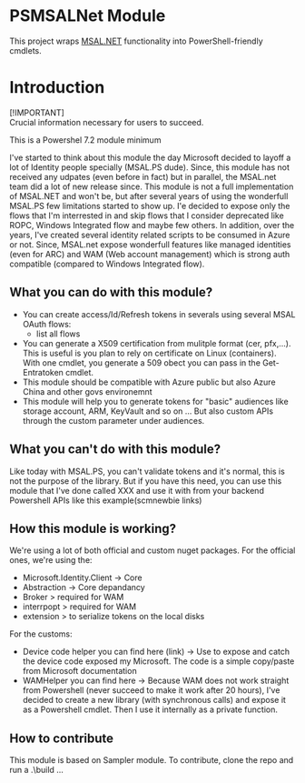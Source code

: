 # PSMSALNet Module

This project wraps [MSAL.NET](https://github.com/AzureAD/microsoft-authentication-library-for-dotnet) functionality into PowerShell-friendly cmdlets. 


# Introduction

[!IMPORTANT]  
Crucial information necessary for users to succeed.

This is a Powershel 7.2 module minimum


I've started to think about this module the day Microsoft decided to layoff a lot of Identity people specially (MSAL.PS dude). Since, this module has not received any udpates (even before in fact) but in parallel, the MSAL.net team did a lot of new release since.
This module is not a full implementation of MSAL.NET and won't be, but after several years of using the wonderfull MSAL.PS few limitations started to show up. I'e decided to expose only the flows that I'm interrested in and skip flows that I consider deprecated like ROPC, Windows Integrated flow and maybe few others. In addition, over the years, I've created several identity related scripts to be consumed in Azure or not.
Since, MSAL.net expose wonderfull features like managed identities (even for ARC) and WAM (Web account management) which is strong auth compatible (compared to Windows Integrated flow).

## What you can do with this module?

- You can create access/Id/Refresh tokens in severals using several MSAL OAuth flows:
    - list all flows
- You can generate a X509 certification from mulitple format (cer, pfx,...). This is useful is you plan to rely on certificate on Linux (containers). With one cmdlet, you generate a 509 obect you can pass in the Get-Entratoken cmdlet.
- This module should be compatible with Azure public but also Azure China and other govs environemnt
- This module will help you to generate tokens for "basic" audiences like storage account, ARM, KeyVault and so on ... But also custom APIs through the custom parameter under audiences.


## What you can't do with this module?

Like today with MSAL.PS, you can't validate tokens and it's normal, this is not the purpose of the library. But if you have this need, you can use this module that I've done called XXX and use it with from your backend Powershell APIs like this example(scmnewbie links) 

## How this module is working?

We're using a lot of both official and custom nuget packages. 
For the official ones, we're using the:
- Microsoft.Identity.Client -> Core
- Abstraction -> Core depandancy
- Broker > required for WAM
- interrpopt > required for WAM
- extension > to serialize tokens on the local disks

For the customs:
- Device code helper you can find here (link) -> Use to expose and catch the device code exposed my Microsoft. The code is a simple copy/paste from Microsoft documentation
- WAMHelper you can find here -> Because WAM does not work straight from Powershell (never succeed to make it work after 20 hours), I've decided to create a new library (with synchronous calls) and expose it as a Powershell cmdlet. Then I use it internally as a private function.

## How to contribute

This module is based on Sampler module. To contribute, clone the repo and run a .\build ...

